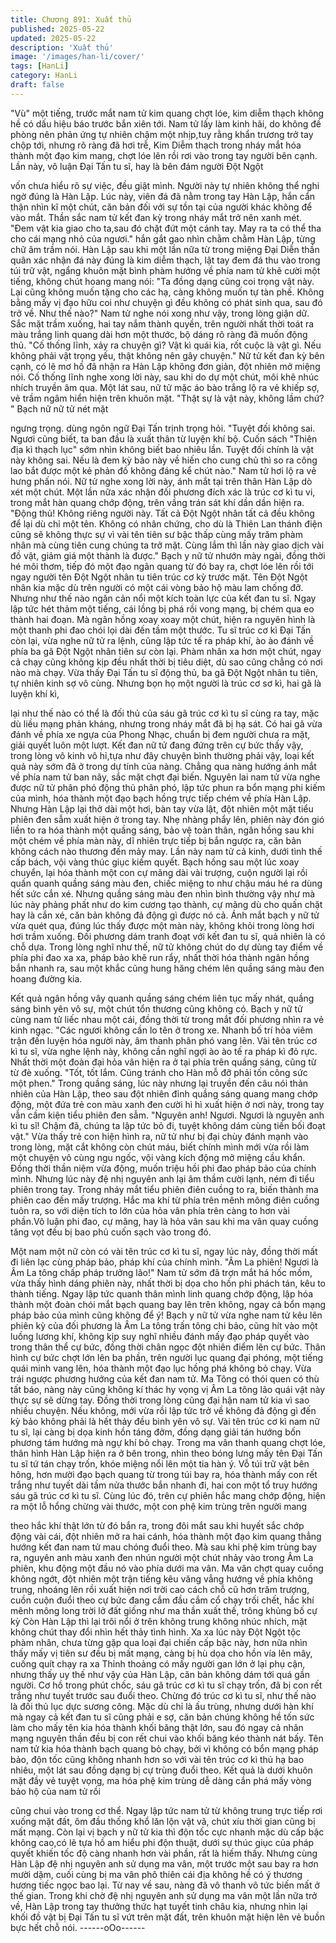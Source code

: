 ```yaml
---
title: Chương 891: Xuất thủ
published: 2025-05-22
updated: 2025-05-22
description: 'Xuất thủ'
image: '/images/han-li/cover/'
tags: [HanLi]
category: HanLi
draft: false
---
```


"Vù" một tiếng, trước mắt nam tử kim quang chợt lóe, kim diễm
thạch không hề có dấu hiệu báo trước bắn xiên tới.
Nam tử lấy làm kinh hãi, do không đề phòng nên phản ứng tự
nhiên chậm một nhịp,tuy rằng khẩn trương trở tay chộp tới,
nhưng rõ ràng đã hơi trễ, Kim Diễm thạch trong nháy mắt hóa
thành một đạo kim mang, chợt lóe lên rồi rơi vào trong tay người
bên cạnh.
Lần này, vô luận Đại Tấn tu sĩ, hay là bên đám người Đột Ngột

vốn chưa hiểu rõ sự việc, đều giật mình. Người này tự nhiên
không thể nghi ngờ đúng là Hàn Lập.
Lúc này, viên đá đã nằm trong tay Hàn Lập, hắn cẩn thận nhìn kĩ
một chút, căn bản đối với sự tồn tại của người khác không để vào
mắt.
Thần sắc nam tử kết đan kỳ trong nháy mắt trở nên xanh mét.
"Đem vật kia giao cho ta,sau đó chặt đứt một cánh tay. May ra ta
có thể tha cho cái mạng nhỏ của ngươi." hắn gắt gao nhìn chằm
chằm Hàn Lập, từng chữ âm trầm nói.
Hàn Lập sau khi một lần nữa từ trong miệng Đại Diễn thần quân
xác nhận đá này đúng là kim diễm thạch, lật tay đem đá thu vào
trong túi trữ vật, ngẩng khuôn mặt bình phàm hướng về phía nam
tử khẽ cười một tiếng, không chút hoang mang nói:
"Ta đồng dạng cũng coi trọng vật này. Lại cũng không muốn tặng
cho các hạ, càng không muốn tự tàn phế. Không bằng mấy vị đạo
hữu coi như chuyện gì đều không có phát sinh qua, sau đó trở về.
Như thế nào?"
Nam tử nghe nói xong như vậy, trong lòng giận dữ. Sắc mặt trầm
xuống, hai tay nắm thành quyền, trên người nhất thời toát ra màu
trắng linh quang dài hơn một thước, bộ dáng rõ ràng đã muốn
động thủ.
"Cố thống lĩnh, xảy ra chuyện gì? Vật kì quái kia, rốt cuộc là vật
gì. Nếu không phải vật trọng yếu, thật không nên gây chuyện." Nữ
tử kết đan kỳ bên cạnh, có lẽ mơ hồ đã nhận ra Hàn Lập không
đơn giản, đột nhiên mở miệng nói.
Cố thống lĩnh nghe xong lời này, sau khi do dự một chút, môi khẽ
nhúc nhích truyền âm qua.
Một lát sau, nữ tử mặc áo bào trắng lộ ra vẻ khiếp sợ, vẻ trầm
ngâm hiển hiện trên khuôn mặt.
"Thật sự là vật này, không lầm chứ? " Bạch nữ nữ tử nét mặt

ngưng trọng. dùng ngôn ngữ Đại Tấn trịnh trọng hỏi.
"Tuyệt đối không sai. Ngươi cũng biết, ta ban đầu là xuất thân từ
luyện khí bộ. Cuốn sách "Thiên địa kì thạch lục" sớm nhìn không
biết bao nhiêu lần. Tuyệt đối chính là vật này không sai. Nếu là
đem kỳ bảo này về hiến cho cung chủ thì so ra công lao bắt được
một kẻ phản đồ không đáng kể chút nào." Nam tử hơi lộ ra vẻ
hưng phấn nói.
Nữ tử nghe xong lời này, ánh mắt tại trên thân Hàn Lập dò xét
một chút. Một lần nữa xác nhận đối phương đích xác là trúc cơ kì
tu vi, trong mắt hàn quang chớp động, trên vầng trán sát khí dần
dần hiện ra.
"Động thủ! Không riêng người này. Tất cả Đột Ngột nhân tất cả
đều không để lại dù chỉ một tên. Không có nhân chứng, cho dù là
Thiên Lan thánh điện cũng sẽ không thực sự vì vài tên tiên sư bậc
thấp cùng mấy trăm phàm nhân mà cùng tiên cung chúng ta trở
mặt. Cùng lắm thì lần này giao dịch vài đồ vật, giảm giá một thành
là được." Bạch y nữ tử nhướn mày ngài, đồng thời hé môi thơm,
tiếp đó một đạo ngân quang từ đó bay ra, chợt lóe lên rồi tới ngay
người tên Đột Ngột nhân tu tiên trúc cơ kỳ trước mặt.
Tên Đột Ngột nhân kia mặc dù trên người có một cái vòng bảo hộ
màu lam chống đỡ. Nhưng như thế nào ngăn cản nổi một kích
toàn lực của kết đan tu sĩ. Ngay lập tức hét thảm một tiếng, cái
lồng bị phá rồi vong mạng, bị chém qua eo thành hai đoạn. Mà
ngân hồng xoay xoay một chút, hiện ra nguyên hình là một thanh
phi đao chói lọi dài đến tầm một thước.
Tu sĩ trúc cơ kì Đại Tấn còn lại, vừa nghe nữ tử ra lệnh, cũng lập
tức tế ra pháp khí, ào ào đánh về phía ba gã Đột Ngột nhân tiên
sư còn lại. Phàm nhân xa hơn một chút, ngay cả chạy cũng
không kịp đều nhất thời bị tiêu diệt, dù sao cũng chẳng có nơi nào
mà chạy.
Vừa thấy Đại Tấn tu sĩ động thủ, ba gã Đột Ngột nhân tu tiên, tự
nhiên kinh sợ vô cùng.
Nhưng bọn họ một người là trúc cơ sơ kì, hai gã là luyện khí kì,

lại như thế nào có thể là đối thủ của sáu gã trúc cơ kì tu sĩ cùng
ra tay, mặc dù liều mạng phản kháng, nhưng trong nháy mắt đã bị
hạ sát. Có hai gã vừa đánh về phía xe ngựa của Phong Nhạc,
chuẩn bị đem người chưa ra mặt, giải quyết luôn một lượt.
Kết đan nữ tử đang đứng trên cự bức thấy vậy, trong lòng vô kinh
vô hỉ,tựa như đây chuyện bình thường phải vậy, loại kết quả này
sớm đã ở trong dự tính của nàng. Chẳng qua nàng hướng ánh
mắt về phía nam tử ban nãy, sắc mặt chợt đại biến.
Nguyên lai nam tử vừa nghe được nữ tử phân phó động thủ phân
phó, lập tức phun ra bổn mạng phi kiếm của mình, hóa thành một
đạo bạch hồng trực tiếp chém về phía Hàn Lập.
Nhưng Hàn Lập lại thở dài một hơi, bàn tay vừa lật, đột nhiên một
mặt tiểu phiên đen sẫm xuất hiện ở trong tay. Nhẹ nhàng phẩy
lên, phiên này đón gió liền to ra hóa thành một quầng sáng, bảo
vệ toàn thân, ngân hồng sau khi một chém về phía màn này, dĩ
nhiên trực tiếp bị bắn ngược ra, căn bản không cách nào thương
đến mảy may.
Lần này nam tử cả kinh, dưới tình thế cấp bách, vội vàng thúc
giục kiếm quyết. Bạch hồng sau một lúc xoay chuyển, lại hóa
thành một con cự mãng dài vài trượng, cuộn người lại rồi quấn
quanh quầng sáng màu đen, chiếc miệng to như chậu máu hé ra
dùng hết sức cắn xé.
Nhưng quầng sáng màu đen nhìn bình thường vậy như mà lúc
này phảng phất như do kim cương tạo thành, cự mãng dù cho
quấn chặt hay là cắn xé, căn bản không đả động gì được nó cả.
Ánh mắt bạch y nữ tử vừa quét qua, đúng lúc thấy được một màn
này, không khỏi trong lòng hơi hơi trầm xuống.
Đối phương dám tranh đoạt với kết đan tu sĩ, quả nhiên là có chỗ
dựa. Trong lòng nghĩ như thế, nữ tử không chút do dự dùng tay
điểm về phía phi đao xa xa, pháp bảo khẽ run rẩy, nhất thời hóa
thành ngân hồng bắn nhanh ra, sau một khắc cũng hung hăng
chém lên quầng sáng màu đen hoang đường kia.

Kết quả ngân hồng vây quanh quầng sáng chém liên tục mấy
nhát, quầng sáng bình yên vô sự, một chút tổn thương cũng
không có.
Bạch y nữ tử cùng nam tử liếc nhau một cái, đồng thời từ trong
mắt đối phương nhìn ra vẻ kinh ngạc.
"Các ngươi không cần lo tên ở trong xe. Nhanh bố trí hỏa viêm
trận đến luyện hóa người này, âm thanh phân phó vang lên.
Vài tên trúc cơ kì tu sĩ, vừa nghe lệnh này, không cần nghĩ ngợi ào
ào tế ra pháp kì đỏ rực.
Nhất thời một đoàn đại hỏa vân hiện ra ở tại phía trên quầng
sáng, cũng từ từ đè xuống.
"Tốt, tốt lắm. Cũng tránh cho Hàn mỗ đỡ phải tốn công sức một
phen." Trong quầng sáng, lúc này nhưng lại truyền đến câu nói
thản nhiên của Hàn Lập, theo sau đột nhiên đỉnh quầng sáng
quang mang chớp động, một đứa trẻ con màu xanh đen cười hì hì
xuất hiện ở nơi này, trong tay vẫn cầm kiện tiểu phiên đen sẫm.
"Nguyên anh! Ngươi. Ngươi là nguyên anh kì tu sĩ! Chậm đã,
chúng ta lập tức bỏ đi, tuyệt không dám cùng tiền bối đoạt vật."
Vừa thấy trẻ con hiện hình ra, nữ tử như bị đại chùy đánh mạnh
vào trong lòng, mặt cắt không còn chút máu, biết chính mình mới
vừa rồi làm một chuyện vô cùng ngu ngốc, vội vàng kích động mở
miệng cầu khẩn. Đồng thời thần niệm vừa động, muốn triệu hồi
phi đao pháp bảo của chính mình.
Nhưng lúc này đệ nhị nguyên anh lại âm thầm cười lạnh, ném đi
tiểu phiên trong tay.
Trong nháy mắt tiểu phiên điên cuồng to ra, biến thành ma phiên
cao đến mấy trượng. Hắc ma khí từ phía trên mênh mông điên
cuồng tuôn ra, so với diện tích to lớn của hỏa vân phía trên càng
to hơn vài phần.Vô luận phi đao, cự mãng, hay là hỏa vân sau khi
ma vân quay cuồng tăng vọt đều bị bao phủ cuốn sạch vào trong
đó.

Một nam một nữ còn có vài tên trúc cơ kì tu sĩ, ngay lúc này, đồng
thời mất đi liên lạc cùng pháp bảo, pháp khí của chính mình.
"Âm La phiên! Ngươi là Âm La tông chấp pháp trưởng lão!" Nam
tử sớm đã trợn mắt há hốc mồm, vừa thấy hình dáng phiên này,
nhất thời bị dọa cho hồn phi phách tán, kêu to thành tiếng. Ngay
lập tức quanh thân mình linh quang chớp động, lập hóa thành một
đoàn chói mắt bạch quang bay lên trên không, ngay cả bổn mạng
pháp bảo của mình cũng không để ý!
Bạch y nữ tử vừa nghe nam tử kêu lên phiên kỳ của đối phương
là Âm La tông trấn tông chi bảo, cũng hít vào một luồng lương
khí, không kịp suy nghĩ nhiều đánh mấy đạo pháp quyết vào trong
thân thể cự bức, đồng thời chân ngọc đột nhiên điểm lên cự bức.
Thân hình cự bức chợt lớn lên ba phần, trên người lục quang đại
phóng, một tiếng quái minh vang lên, hóa thành một đạo lục hồng
phá không bỏ chạy. Vừa trái ngược phương hướng của kết đan
nam tử.
Ma Tông có thói quen có thù tất báo, nàng này cũng không kí thác
hy vọng vị Âm La tông lão quái vật này thực sự sẽ dừng tay. Đồng
thời trong lòng cũng đại hận nam tử kia vì sao nhiều chuyện. Nếu
không, mới vừa rồi lập tức trở về không đả động gì đến kỳ bảo
không phải là hết thảy đều bình yên vô sự.
Vài tên trúc cơ kì nam nữ tu sĩ, lại càng bị dọa kinh hồn táng đởm,
đồng dạng giải tán hướng bốn phương tám hướng mà ngự khí bỏ
chạy.
Trong ma vân thanh quang chợt lóe, thân hình Hàn Lập hiện ra ở
bên trong, nhìn theo bóng lưng mấy tên Đại Tấn tu sĩ tứ tán chạy
trốn, khóe miệng nổi lên một tia hàn ý.
Vỗ túi trữ vật bên hông, hơn mười đạo bạch quang từ trong túi
bay ra, hóa thành mấy con rết trắng như tuyết dài tầm nửa thước
bắn nhanh đi, hai con một tổ truy hướng sáu gã trúc cơ kì tu sĩ.
Cùng lúc đó, trên cự phiên hắc mang chớp động, hiện ra một lỗ
hổng chừng vài thước, một con phệ kim trùng trên người mang

theo hắc khí thật lớn từ đó bắn ra, trong đôi mắt sau khi huyết sắc
chớp động vài cái, đột nhiên mở ra hai cánh, hóa thành một đạo
kim quang thẳng hướng kết đan nam tử mau chóng đuổi theo.
Mà sau khi phệ kim trùng bay ra, nguyên anh màu xanh đen nhún
người một chút nhảy vào trong Âm La phiên, khu động một đầu
nó vào phía dưới ma vân.
Ma vân chợt quay cuồng không ngớt, đột nhiên một trận tiếng kêu
văng vẳng hướng về phía không trung, nhoáng lên rồi xuất hiện
nơi trời cao cách chỗ cũ hơn trăm trượng, cuồn cuộn đuổi theo cự
bức đang cắm đầu cắm cổ chạy trối chết, hắc khí mênh mông
long trời lở đất giống như ma thần xuất thế, trông khủng bố cự kỳ
Còn Hàn Lập thì lại trôi nổi ở trên không trung không nhúc nhích,
mặt không chút thay đổi nhìn hết thảy tình hình.
Xa xa lúc này Đột Ngột tộc phàm nhân, chưa từng gặp qua loại
đại chiến cấp bậc này, hơn nữa nhìn thấy mấy vị tiên sư đều bị
mất mạng, càng bị hù dọa cho hồn vía lên mây, cuống quít chạy
ra xa
Thỉnh thoảng có mấy người gan lớn ở lại phụ cận, nhưng thấy uy
thế như vậy của Hàn Lập, căn bản không dám tới quá gần người.
Cơ hồ trong phút chốc, sáu gã trúc cơ kì tu sĩ chạy trốn, đã bị con
rết trắng như tuyết trước sau đuổi theo.
Chừng đó trúc cơ kì tu sĩ, như thế nào là đối thủ lục dực sương
công. Mặc dù chỉ là ấu trùng, nhưng dưới hàn khí mà ngay cả kết
đan tu sĩ cũng phải e sợ, căn bản chúng không hề tốn sức làm
cho mấy tên kia hóa thành khối băng thật lớn, sau đó ngay cả
nhân mạng nguyên thần đều bị con rết chui vào khối băng kéo
thành nát bấy.
Tên nam tử kia hóa thành bạch quang bỏ chạy, bởi vì không có
bổn mạng pháp bảo, độn tốc cũng không nhanh hơn so với vài
tên trúc cơ kì thủ hạ bao nhiêu, một lát sau đồng dạng bị cự trùng
đuổi theo. Kết quả là dưới khuôn mặt đầy vẻ tuyệt vọng, ma hóa
phệ kim trùng dễ dàng cắn phá mấy vòng bảo hộ của nam tử rồi

cũng chui vào trong cơ thể.
Ngay lập tức nam tử từ không trung trực tiếp rơi xuống mặt đất,
ôm đầu thống khổ lăn lộn vật vã, chút xíu thời gian cũng bị mất
mạng.
Còn lại vị bạch y nữ tử kia thì độn tốc cực nhanh mặc dù cấp bậc
không cao,có lẽ tựa hồ am hiểu phi độn thuật, dưới sự thúc giục
của pháp quyết khiến tốc độ càng nhanh hơn vài phần, rất là hiếm
thấy. Nhưng cùng Hàn Lập đệ nhị nguyên anh sử dụng ma vân,
một trước một sau bay ra hơn mười dặm, cuối cùng bị ma vân
phô thiên cái địa không hề có ý thương hương tiếc ngọc bao lại.
Từ nay về sau, nàng đã vô thanh vô tức biến mất ở thế gian.
Trong khi chờ đệ nhị nguyên anh sử dụng ma vân một lần nữa trở
về, Hàn Lập trong tay thưởng thức hạt tuyết tinh châu kia, nhưng
nhìn lại khối đồ vật bị Đại Tấn tu sĩ vứt trên mặt đất, trên khuôn
mặt hiện lên vẻ buồn bực hết chỗ nói.
------oOo------

